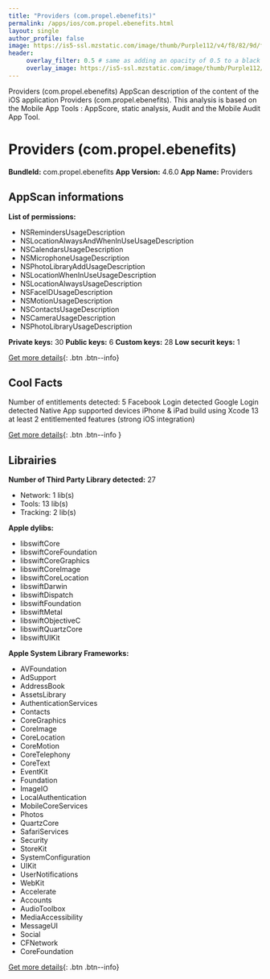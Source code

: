 ```yaml
---
title: "Providers (com.propel.ebenefits)"
permalink: /apps/ios/com.propel.ebenefits.html
layout: single
author_profile: false
image: https://is5-ssl.mzstatic.com/image/thumb/Purple112/v4/f8/82/9d/f8829d8e-c5f0-67aa-4da2-dc341ed75ab0/AppIcon-0-0-1x_U007emarketing-0-0-0-7-0-0-sRGB-0-0-0-GLES2_U002c0-512MB-85-220-0-0.png/512x512bb.jpg
header: 
     overlay_filter: 0.5 # same as adding an opacity of 0.5 to a black background
     overlay_image: https://is5-ssl.mzstatic.com/image/thumb/Purple112/v4/f8/82/9d/f8829d8e-c5f0-67aa-4da2-dc341ed75ab0/AppIcon-0-0-1x_U007emarketing-0-0-0-7-0-0-sRGB-0-0-0-GLES2_U002c0-512MB-85-220-0-0.png/512x512bb.jpg
---
```

Providers (com.propel.ebenefits) AppScan description of the content of the iOS application Providers (com.propel.ebenefits). This analysis is based on the Mobile App Tools : AppScore, static analysis, Audit and the Mobile Audit App Tool.

# Providers (com.propel.ebenefits)

**BundleId:** com.propel.ebenefits
**App Version:** 4.6.0
**App Name:** Providers


## AppScan informations 

**List of permissions:** 
- NSRemindersUsageDescription
- NSLocationAlwaysAndWhenInUseUsageDescription
- NSCalendarsUsageDescription
- NSMicrophoneUsageDescription
- NSPhotoLibraryAddUsageDescription
- NSLocationWhenInUseUsageDescription
- NSLocationAlwaysUsageDescription
- NSFaceIDUsageDescription
- NSMotionUsageDescription
- NSContactsUsageDescription
- NSCameraUsageDescription
- NSPhotoLibraryUsageDescription
  
  
**Private keys:** 30
**Public keys:** 6
**Custom keys:** 28
**Low securit keys:** 1
  
[Get more details](/pricing.html){: .btn .btn--info}

## Cool Facts

Number of entitlements detected: 5
Facebook Login detected
Google Login detected
Native App
supported devices iPhone & iPad
build using Xcode 13
at least 2 entitlemented features (strong iOS integration)
  
[Get more details](/pricing.html){: .btn .btn--info }

## Librairies 
**Number of Third Party Library detected:** 27
- Network: 1 lib(s)
- Tools: 13 lib(s)
- Tracking: 2 lib(s)


**Apple dylibs:**
- libswiftCore
- libswiftCoreFoundation
- libswiftCoreGraphics
- libswiftCoreImage
- libswiftCoreLocation
- libswiftDarwin
- libswiftDispatch
- libswiftFoundation
- libswiftMetal
- libswiftObjectiveC
- libswiftQuartzCore
- libswiftUIKit


**Apple System Library Frameworks:**
- AVFoundation
- AdSupport
- AddressBook
- AssetsLibrary
- AuthenticationServices
- Contacts
- CoreGraphics
- CoreImage
- CoreLocation
- CoreMotion
- CoreTelephony
- CoreText
- EventKit
- Foundation
- ImageIO
- LocalAuthentication
- MobileCoreServices
- Photos
- QuartzCore
- SafariServices
- Security
- StoreKit
- SystemConfiguration
- UIKit
- UserNotifications
- WebKit
- Accelerate
- Accounts
- AudioToolbox
- MediaAccessibility
- MessageUI
- Social
- CFNetwork
- CoreFoundation


  
[Get more details](/pricing.html){: .btn .btn--info}

